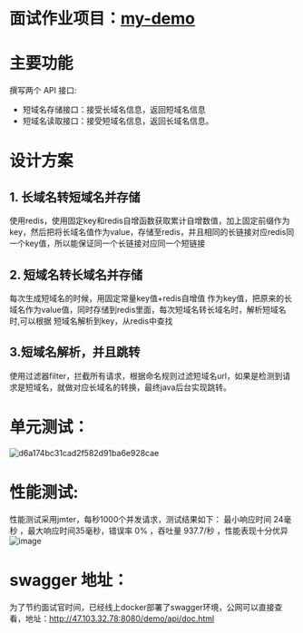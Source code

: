 # 面试作业项目：[my-demo](https://github.com/173951428/interview-assignments/tree/master/java/my-demo)
# 主要功能
撰写两个 API 接口:
* 短域名存储接口：接受长域名信息，返回短域名信息
* 短域名读取接口：接受短域名信息，返回长域名信息。
# 设计方案
## 1. 长域名转短域名并存储
使用redis，使用固定key和redis自增函数获取累计自增数值，加上固定前缀作为key，然后把将长域名值作为value，存储至redis，并且相同的长链接对应redis同一个key值，所以能保证同一个长链接对应同一个短链接

## 2. 短域名转长域名并存储
每次生成短域名的时候，用固定常量key值+redis自增值 作为key值，把原来的长域名作为value值，同时存储到redis里面，每次短域名转长域名时，解析短域名时,可以根据 短域名解析到key，从redis中查找

## 3.短域名解析，并且跳转
使用过滤器filter，拦截所有请求，根据命名规则过滤短域名url，如果是检测到请求是短域名，就做对应长域名的转换，最终java后台实现跳转。

# 单元测试：
![d6a174bc31cad2f582d91ba6e928cae](https://user-images.githubusercontent.com/33243007/145809671-59af90b6-e907-49cb-bcf8-2c59584ad8a9.png)


# 性能测试:
性能测试采用jmter，每秒1000个并发请求，测试结果如下：
最小响应时间 24毫秒 ，最大响应时间35毫秒，错误率 0% ，吞吐量 937.7/秒 ，性能表现十分优异
![image](https://user-images.githubusercontent.com/33243007/145809267-53853a20-7872-4d04-aaa8-812eeccbf1b6.png)

# swagger 地址：
为了节约面试官时间，已经线上docker部署了swagger环境，公网可以直接查看，地址：http://47.103.32.78:8080/demo/api/doc.html
